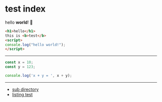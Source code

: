 <title>test index</title>

# test index

hello **world**! :tada:

``` html
<h1>hello</h1>
this is <b>test</b>
<script>
console.log("hello world!");
</script>
```

---

``` javascript
const x = 10;
const y = 123;

console.log('x + y = ', x + y);
```

---

- [sub directory](dir/)
- [listing test](listing/)
